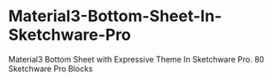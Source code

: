 # Material3-Bottom-Sheet-In-Sketchware-Pro
Material3 Bottom Sheet with Expressive Theme In Sketchware Pro. 80 Sketchware Pro Blocks

